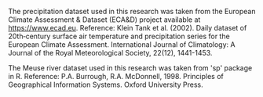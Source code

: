 The precipitation dataset used in this research was taken from the European Climate Assessment \& Dataset (ECA\&D) project available at https://www.ecad.eu.
Reference: Klein Tank et al. (2002). Daily dataset of 20th‐century surface air temperature and precipitation series for the European Climate Assessment. International Journal of Climatology: A Journal of the Royal Meteorological Society, 22(12), 1441-1453.

The Meuse river dataset used in this research was taken from 'sp' package in R. 
Reference: P.A. Burrough, R.A. McDonnell, 1998. Principles of Geographical Information Systems. Oxford University Press.


